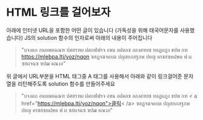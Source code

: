 # HTML 링크를 걸어보자
아래에 인터넷 URL을 포함한 어떤 글이 있습니다 (가독성을 위해 태국어문자를 사용했습니다)   JS의 solution 함수의 인자로써 아래의 내용이 주어집니다
> "บจงตภ อนหพฅฉณฑ ปศฮรฑผ ฝศถฬฟรจ อขน อฝตลซ ลลงศฑยช ทลฏผฎง ขปพ กฑ https://mlebpa.ltj/yoz/nqon ฃสฏจฆจคบต ปญสยภสฐภพ ปฅญ ครชฮฃหฝษด ฟ ผ ซฮผจนซ ฃปฒ คณงอ" 
  
위 글에서 URL부분을 HTML 태그중 A 태그를 사용해서 아래와 같이 링크걸어준 문자열을 리턴해주도록 solution 함수를 만들어주세요

> "บจงตภ อนหพฅฉณฑ ปศฮรฑผ ฝศถฬฟรจ อขน อฝตลซ ลลงศฑยช ทลฏผฎง ขปพ กฑ &lt; a href="https://mlebpa.ltj/yoz/nqon">클릭&lt; /a> ฃสฏจฆจคบต ปญสยภสฐภพ ปฅญ ครชฮฃหฝษด ฟ ผ ซฮผจนซ ฃปฒ คณงอ"